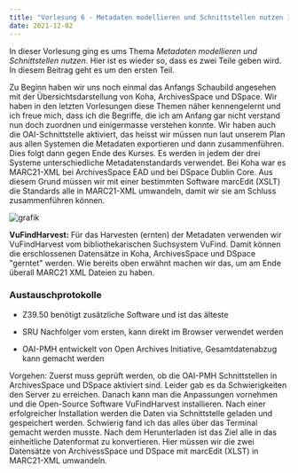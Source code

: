 ```yaml
---
title: "Vorlesung 6 - Metadaten modellieren und Schnittstellen nutzen 1/2"
date: 2021-12-02
---
```


In dieser Vorlesung ging es ums Thema *Metadaten modellieren und Schnittstellen nutzen*. Hier ist es wieder so, dass es zwei Teile geben wird. In diesem Beitrag geht es um den ersten Teil.

Zu Beginn haben wir uns noch einmal das Anfangs Schaubild angesehen mit der Übersichtsdarstellung von Koha, ArchivesSpace und DSpace. Wir haben in den letzten Vorlesungen diese Themen näher kennengelernt und ich freue mich, dass ich die Begriffe, die ich am Anfang gar nicht verstand nun doch zuordnen und einigermasse verstehen konnte. Wir haben auch die OAI-Schnittstelle aktiviert, das heisst wir müssen nun laut unserem Plan aus allen Systemen die Metadaten exportieren und dann zusammenführen. Dies folgt dann gegen Ende des Kurses. Es werden in jedem der drei Systeme unterschiedliche Metadatenstandards verwendet. Bei Koha war es MARC21-XML bei ArchivesSpace EAD und bei DSpace Dublin Core. Aus diesem Grund müssen wir mit einer bestimmten Software marcEdit (XSLT) die Standards alle in MARC21-XML umwandeln, damit wir sie am Schluss zusammenführen können.

![grafik](https://user-images.githubusercontent.com/90787818/151679420-a2ffd9d0-284c-408e-a420-2525dd84d610.png)

**VuFindHarvest:** Für das Harvesten (ernten) der Metadaten verwenden wir VuFindHarvest vom bibliothekarischen Suchsystem VuFind. Damit können die erschlossenen Datensätze in Koha, ArchivesSpace und DSpace "gerntet" werden. Wie bereits oben erwähnt machen wir das, um am Ende überall MARC21 XML Dateien zu haben.

### Austauschprotokolle

- Z39.50 benötigt zusätzliche Software und ist das älteste

- SRU Nachfolger vom ersten, kann direkt im Browser verwendet werden

- OAI-PMH entwickelt von Open Archives Initiative, Gesamtdatenabzug kann gemacht werden


Vorgehen: Zuerst muss geprüft werden, ob die OAI-PMH Schnittstellen in ArchivesSpace und DSpace aktiviert sind. Leider gab es da Schwierigkeiten den Server zu erreichen. Danach kann man die Anpassungen vornehmen und die Open-Source Software VuFindHarvest installieren. 
Nach einer erfolgreicher Installation werden die Daten via Schnittstelle geladen und gespeichert werden. Schwierig fand ich das alles über das Terminal gemacht werden musste. Nach dem Herunterladen ist das Ziel alle in das einheitliche Datenformat zu konvertieren. Hier müssen wir die zwei Datensätze von ArchivessSpace und DSpace mit marcEdit (XLST) in MARC21-XML umwandeln. 

